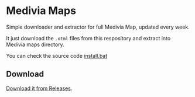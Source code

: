 # Medivia Maps
Simple downloader and extractor for full Medivia Map, updated every week.

It just download the `.otml` files from this respository and extract into Medivia maps directory.

You can check the source code [install.bat](install.bat)

## Download
[Download it from Releases](https://github.com/caioedut/medivia-maps/releases/latest).
